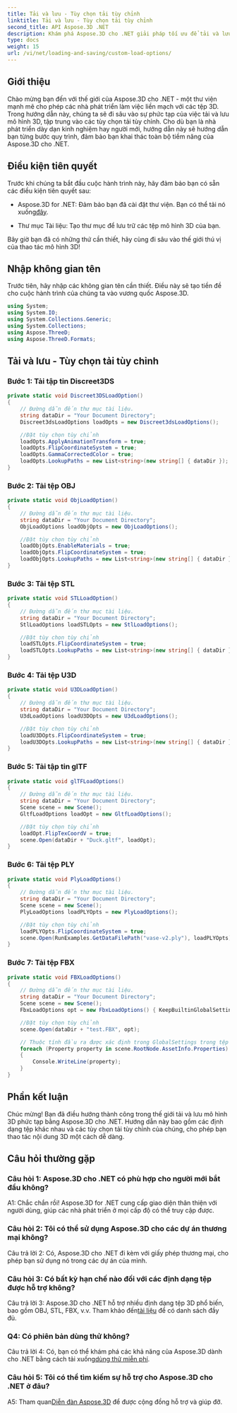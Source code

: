 ```yaml
---
title: Tải và lưu - Tùy chọn tải tùy chỉnh
linktitle: Tải và lưu - Tùy chọn tải tùy chỉnh
second_title: API Aspose.3D .NET
description: Khám phá Aspose.3D cho .NET giải pháp tối ưu để tải và lưu mô hình 3D liền mạch.
type: docs
weight: 15
url: /vi/net/loading-and-saving/custom-load-options/
---
```

## Giới thiệu

Chào mừng bạn đến với thế giới của Aspose.3D cho .NET - một thư viện mạnh mẽ cho phép các nhà phát triển làm việc liền mạch với các tệp 3D. Trong hướng dẫn này, chúng ta sẽ đi sâu vào sự phức tạp của việc tải và lưu mô hình 3D, tập trung vào các tùy chọn tải tùy chỉnh. Cho dù bạn là nhà phát triển dày dạn kinh nghiệm hay người mới, hướng dẫn này sẽ hướng dẫn bạn từng bước quy trình, đảm bảo bạn khai thác toàn bộ tiềm năng của Aspose.3D cho .NET.

## Điều kiện tiên quyết

Trước khi chúng ta bắt đầu cuộc hành trình này, hãy đảm bảo bạn có sẵn các điều kiện tiên quyết sau:

-  Aspose.3D for .NET: Đảm bảo bạn đã cài đặt thư viện. Bạn có thể tải nó xuống[đây](https://releases.aspose.com/3d/net/).

- Thư mục Tài liệu: Tạo thư mục để lưu trữ các tệp mô hình 3D của bạn.

Bây giờ bạn đã có những thứ cần thiết, hãy cùng đi sâu vào thế giới thú vị của thao tác mô hình 3D!

## Nhập không gian tên

Trước tiên, hãy nhập các không gian tên cần thiết. Điều này sẽ tạo tiền đề cho cuộc hành trình của chúng ta vào vương quốc Aspose.3D.

```csharp
using System;
using System.IO;
using System.Collections.Generic;
using System.Collections;
using Aspose.ThreeD;
using Aspose.ThreeD.Formats;
```

## Tải và lưu - Tùy chọn tải tùy chỉnh

### Bước 1: Tải tập tin Discreet3DS

```csharp
private static void Discreet3DSLoadOption()
{
    // Đường dẫn đến thư mục tài liệu.
    string dataDir = "Your Document Directory";
    Discreet3dsLoadOptions loadOpts = new Discreet3dsLoadOptions();

    //Đặt tùy chọn tùy chỉnh
    loadOpts.ApplyAnimationTransform = true;
    loadOpts.FlipCoordinateSystem = true;
    loadOpts.GammaCorrectedColor = true;
    loadOpts.LookupPaths = new List<string>(new string[] { dataDir });
}
```

### Bước 2: Tải tệp OBJ

```csharp
private static void ObjLoadOption()
{
    // Đường dẫn đến thư mục tài liệu.
    string dataDir = "Your Document Directory";
    ObjLoadOptions loadObjOpts = new ObjLoadOptions();

    //Đặt tùy chọn tùy chỉnh
    loadObjOpts.EnableMaterials = true;
    loadObjOpts.FlipCoordinateSystem = true;
    loadObjOpts.LookupPaths = new List<string>(new string[] { dataDir });
}
```

### Bước 3: Tải tệp STL

```csharp
private static void STLLoadOption()
{
    // Đường dẫn đến thư mục tài liệu.
    string dataDir = "Your Document Directory";
    StlLoadOptions loadSTLOpts = new StlLoadOptions();

    //Đặt tùy chọn tùy chỉnh
    loadSTLOpts.FlipCoordinateSystem = true;
    loadSTLOpts.LookupPaths = new List<string>(new string[] { dataDir });
}
```

### Bước 4: Tải tệp U3D

```csharp
private static void U3DLoadOption()
{
    // Đường dẫn đến thư mục tài liệu.
    string dataDir = "Your Document Directory";
    U3dLoadOptions loadU3DOpts = new U3dLoadOptions();

    //Đặt tùy chọn tùy chỉnh
    loadU3DOpts.FlipCoordinateSystem = true;
    loadU3DOpts.LookupPaths = new List<string>(new string[] { dataDir });
}
```

### Bước 5: Tải tập tin glTF

```csharp
private static void glTFLoadOptions()
{
    // Đường dẫn đến thư mục tài liệu.
    string dataDir = "Your Document Directory";
    Scene scene = new Scene();
    GltfLoadOptions loadOpt = new GltfLoadOptions();

    //Đặt tùy chọn tùy chỉnh
    loadOpt.FlipTexCoordV = true;
    scene.Open(dataDir + "Duck.gltf", loadOpt);
}
```

### Bước 6: Tải tệp PLY

```csharp
private static void PlyLoadOptions()
{
    // Đường dẫn đến thư mục tài liệu.
    string dataDir = "Your Document Directory";
    Scene scene = new Scene();
    PlyLoadOptions loadPLYOpts = new PlyLoadOptions();

    //Đặt tùy chọn tùy chỉnh
    loadPLYOpts.FlipCoordinateSystem = true;
    scene.Open(RunExamples.GetDataFilePath("vase-v2.ply"), loadPLYOpts);
}
```

### Bước 7: Tải tệp FBX

```csharp
private static void FBXLoadOptions()
{
    // Đường dẫn đến thư mục tài liệu.
    string dataDir = "Your Document Directory";
    Scene scene = new Scene();
    FbxLoadOptions opt = new FbxLoadOptions() { KeepBuiltinGlobalSettings = true };

    //Đặt tùy chọn tùy chỉnh
    scene.Open(dataDir + "test.FBX", opt);

    // Thuộc tính đầu ra được xác định trong GlobalSettings trong tệp FBX
    foreach (Property property in scene.RootNode.AssetInfo.Properties)
    {
        Console.WriteLine(property);
    }
}
```

## Phần kết luận

Chúc mừng! Bạn đã điều hướng thành công trong thế giới tải và lưu mô hình 3D phức tạp bằng Aspose.3D cho .NET. Hướng dẫn này bao gồm các định dạng tệp khác nhau và các tùy chọn tải tùy chỉnh của chúng, cho phép bạn thao tác nội dung 3D một cách dễ dàng.

## Câu hỏi thường gặp

### Câu hỏi 1: Aspose.3D cho .NET có phù hợp cho người mới bắt đầu không?

A1: Chắc chắn rồi! Aspose.3D for .NET cung cấp giao diện thân thiện với người dùng, giúp các nhà phát triển ở mọi cấp độ có thể truy cập được.

### Câu hỏi 2: Tôi có thể sử dụng Aspose.3D cho các dự án thương mại không?

Câu trả lời 2: Có, Aspose.3D cho .NET đi kèm với giấy phép thương mại, cho phép bạn sử dụng nó trong các dự án của mình.

### Câu hỏi 3: Có bất kỳ hạn chế nào đối với các định dạng tệp được hỗ trợ không?

 Câu trả lời 3: Aspose.3D cho .NET hỗ trợ nhiều định dạng tệp 3D phổ biến, bao gồm OBJ, STL, FBX, v.v. Tham khảo đến[tài liệu](https://reference.aspose.com/3d/net/) để có danh sách đầy đủ.

### Q4: Có phiên bản dùng thử không?

Câu trả lời 4: Có, bạn có thể khám phá các khả năng của Aspose.3D dành cho .NET bằng cách tải xuống[dùng thử miễn phí](https://releases.aspose.com/).

### Câu hỏi 5: Tôi có thể tìm kiếm sự hỗ trợ cho Aspose.3D cho .NET ở đâu?

A5: Tham quan[Diễn đàn Aspose.3D](https://forum.aspose.com/c/3d/18) để được cộng đồng hỗ trợ và giúp đỡ.